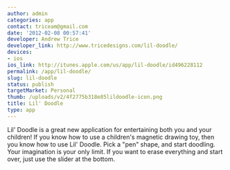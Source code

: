 ```yaml
---
author: admin
categories: app
contact: triceam@gmail.com
date: '2012-02-08 00:57:41'
developer: Andrew Trice
developer_link: http://www.tricedesigns.com/lil-doodle/
devices: 
- ios
ios_link: http://itunes.apple.com/us/app/lil-doodle/id496228112
permalink: /app/lil-doodle/
slug: lil-doodle
status: publish
targetMarket: Personal
thumb: /uploads/v2/4f2775b318e85lildoodle-icon.png
title: Lil' Doodle
type: app
---
```


Lil' Doodle is a great new application for entertaining both you and your children! If you know how to use a children's magnetic drawing toy, then you know how to use Lil' Doodle. Pick a "pen" shape, and start doodling. Your imagination is your only limit. If you want to erase everything and start over, just use the slider at the bottom. 